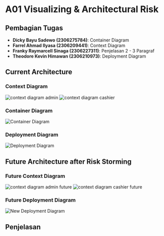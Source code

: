 # A01 Visualizing & Architectural Risk

## Pembagian Tugas

- **Dicky Bayu Sadewo (2306275784)**: Container Diagram
- **Farrel Ahmad Ilyasa (2306209441)**: Context Diagram
- **Franky Raymarcell Sinaga (2306227311)**: Penjelasan 2 - 3 Paragraf
- **Theodore Kevin Himawan (2306210973)**: Deployment Diagram

## Current Architecture

### Context Diagram
![context diagram admin](context_admin.jpeg)
![context diagram cashier](context_cashier.jpeg)

### Container Diagram
![Container Diagram](currentcontainer.png)

### Deployment Diagram
![Deployment Diagram](deploymentdiagram1.png)

## Future Architecture after Risk Storming

### Future Context Diagram
![context diagram admin future](context_admin_future.jpeg)
![context diagram cashier future](context_cashier_future.jpeg)

### Future Deployment Diagram
![New Deployment Diagram](deploymentdiagram2.png)

## Penjelasan